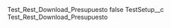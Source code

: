 <?xml version="1.0" encoding="UTF-8"?>
<CustomMetadata xmlns="http://soap.sforce.com/2006/04/metadata" xmlns:xsi="http://www.w3.org/2001/XMLSchema-instance" xmlns:xsd="http://www.w3.org/2001/XMLSchema">
    <label>Test_Rest_Download_Presupuesto</label>
    <protected>false</protected>
    <values>
        <field>TestSetup__c</field>
        <value xsi:type="xsd:string">Test_Rest_Download_Presupuesto</value>
    </values>
</CustomMetadata>
